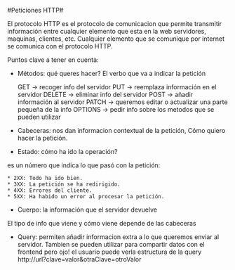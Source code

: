 #Peticiones HTTP#

El protocolo HTTP es el protocolo de comunicacion que permite transmitir información entre cualquier elemento que esta en la web
servidores, maquinas, clientes, etc. Cualquier elemento que se comunique por internet se comunica con el protocolo HTTP.

Puntos clave a tener en cuenta:

* Métodos: qué queres hacer? El verbo que va a indicar la petición

	GET -> recoger info del servidor
	PUT -> reemplaza información en el servidor
	DELETE -> eliminar info del servidor
	POST -> añadir información al servidor
	PATCH -> queremos editar o actualizar una parte pequeña de la info
	OPTIONS -> pedir info sobre los metodos que se pueden utilizar

* Cabeceras: nos dan informacion contextual de la petición, Cómo quiero hacer la petición.

* Estado: cómo ha ido la operación?

es un número que indica lo que pasó con la petición:

	* 2XX: Todo ha ido bien.
	* 3XX: La petición se ha redirigido.
	* 4XX: Errores del cliente.
	* 5XX: Ha habido un error al procesar la petición.

* Cuerpo: la información que el servidor devuelve

El tipo de info que viene y cómo viene depende de las cabeceras

* Query: permiten añadir informacion extra a lo que queremos enviar al servidor.
Tambien se pueden utilizar para compartir datos con el frontend pero ojo! el usuario puede verla
estructura de la query http://url?clave=valor&otraClave=otroValor



